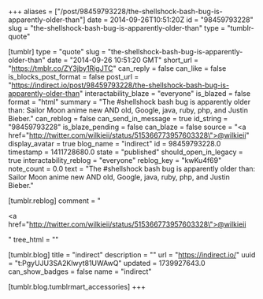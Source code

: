 +++
aliases = ["/post/98459793228/the-shellshock-bash-bug-is-apparently-older-than"]
date = 2014-09-26T10:51:20Z
id = "98459793228"
slug = "the-shellshock-bash-bug-is-apparently-older-than"
type = "tumblr-quote"

[tumblr]
type = "quote"
slug = "the-shellshock-bash-bug-is-apparently-older-than"
date = "2014-09-26 10:51:20 GMT"
short_url = "https://tmblr.co/ZY3jby1RigJTC"
can_reply = false
can_like = false
is_blocks_post_format = false
post_url = "https://indirect.io/post/98459793228/the-shellshock-bash-bug-is-apparently-older-than"
interactability_blaze = "everyone"
is_blazed = false
format = "html"
summary = "The #shellshock bash bug is apparently older than: Sailor Moon anime new AND old, Google, java, ruby, php, and Justin Bieber."
can_reblog = false
can_send_in_message = true
id_string = "98459793228"
is_blaze_pending = false
can_blaze = false
source = "<a href=\"http://twitter.com/wilkieii/status/515366773957603328\">@wilkieii</a>"
display_avatar = true
blog_name = "indirect"
id = 98459793228.0
timestamp = 1411728680.0
state = "published"
should_open_in_legacy = true
interactability_reblog = "everyone"
reblog_key = "kwKu4f69"
note_count = 0.0
text = "The #shellshock bash bug is apparently older than: Sailor Moon anime new AND old, Google, java, ruby, php, and Justin Bieber."

[tumblr.reblog]
comment = "<p><a href=\"http://twitter.com/wilkieii/status/515366773957603328\">@wilkieii</a></p>"
tree_html = ""

[tumblr.blog]
title = "indirect"
description = ""
url = "https://indirect.io/"
uuid = "t:PgyUJU3SA2Klwyt81UWAwQ"
updated = 1739927643.0
can_show_badges = false
name = "indirect"

[tumblr.blog.tumblrmart_accessories]
+++
